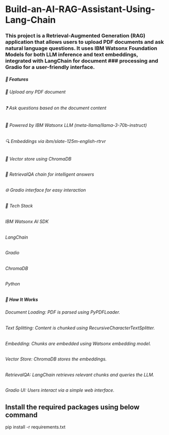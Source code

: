 # Build-an-AI-RAG-Assistant-Using-Lang-Chain
### This project is a Retrieval-Augmented Generation (RAG) application that allows users to upload PDF documents and ask natural language questions. It uses IBM Watsonx Foundation Models for both LLM inference and text embeddings, integrated with LangChain for document ### processing and Gradio for a user-friendly interface.

##### 🔧 Features
###### 📄 Upload any PDF document
###### ❓ Ask questions based on the document content
###### 🤖 Powered by IBM Watsonx LLM (meta-llama/llama-3-70b-instruct)
###### 🔍 Embeddings via ibm/slate-125m-english-rtrvr
###### 🧱 Vector store using ChromaDB
###### 🧠 RetrievalQA chain for intelligent answers
###### 🌐 Gradio interface for easy interaction
###### 🧰 Tech Stack
###### IBM Watsonx AI SDK
###### LangChain
###### Gradio
###### ChromaDB
###### Python
##### 🚀 How It Works
###### Document Loading: PDF is parsed using PyPDFLoader.
###### Text Splitting: Content is chunked using RecursiveCharacterTextSplitter.
###### Embedding: Chunks are embedded using Watsonx embedding model.
###### Vector Store: ChromaDB stores the embeddings.
###### RetrievalQA: LangChain retrieves relevant chunks and queries the LLM.
###### Gradio UI: Users interact via a simple web interface.

## Install the required packages using below command
pip install -r requirements.txt
